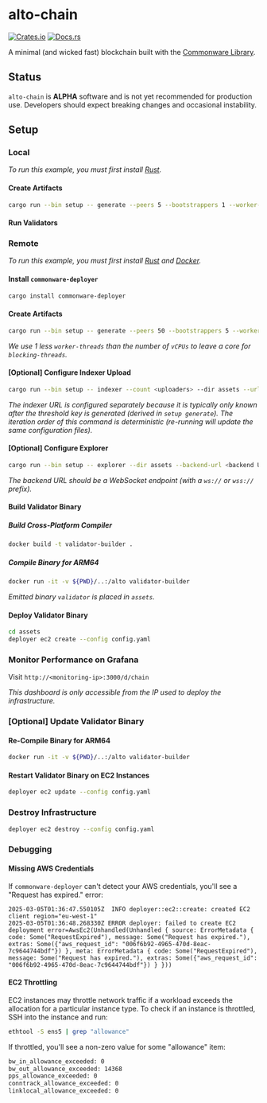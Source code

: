 # alto-chain

[![Crates.io](https://img.shields.io/crates/v/alto-chain.svg)](https://crates.io/crates/alto-chain)
[![Docs.rs](https://docs.rs/alto-chain/badge.svg)](https://docs.rs/alto-chain)

A minimal (and wicked fast) blockchain built with the [Commonware Library](https://github.com/commonwarexyz/monorepo).

## Status

`alto-chain` is **ALPHA** software and is not yet recommended for production use. Developers should expect breaking changes and occasional instability.

## Setup

### Local

_To run this example, you must first install [Rust](https://www.rust-lang.org/tools/install)._

#### Create Artifacts

```bash
cargo run --bin setup -- generate --peers 5 --bootstrappers 1 --worker-threads 3 --log-level info --message-backlog 16384 --mailbox-size 16384 --deque-size 10 --output test local --start-port 3000
```

#### Run Validators



### Remote

_To run this example, you must first install [Rust](https://www.rust-lang.org/tools/install) and [Docker](https://www.docker.com/get-started/)._

#### Install `commonware-deployer`

```bash
cargo install commonware-deployer
```

#### Create Artifacts

```bash
cargo run --bin setup -- generate --peers 50 --bootstrappers 5 --worker-threads 3 --log-level info --message-backlog 16384 --mailbox-size 16384 --deque-size 10 --output assets remote --regions us-west-1,us-east-1,eu-west-1,ap-northeast-1,eu-north-1,ap-south-1,sa-east-1,eu-central-1,ap-northeast-2,ap-southeast-2 --monitoring-instance-type c7g.4xlarge --monitoring-storage-size 100 --instance-type c7g.xlarge --storage-size 40 --dashboard dashboard.json
```

_We use 1 less `worker-threads` than the number of `vCPUs` to leave a core for `blocking-threads`._

#### [Optional] Configure Indexer Upload

```bash
cargo run --bin setup -- indexer --count <uploaders> --dir assets --url <indexer URL>
```

_The indexer URL is configured separately because it is typically only known after the threshold key is generated (derived in `setup generate`). The iteration order of this command is deterministic (re-running will update the same configuration files)._

#### [Optional] Configure Explorer

```bash
cargo run --bin setup -- explorer --dir assets --backend-url <backend URL>
```

_The backend URL should be a WebSocket endpoint (with a `ws://` or `wss://` prefix)._

#### Build Validator Binary

##### Build Cross-Platform Compiler

```bash
docker build -t validator-builder .
```

##### Compile Binary for ARM64

```bash
docker run -it -v ${PWD}/..:/alto validator-builder
```

_Emitted binary `validator` is placed in `assets`._

#### Deploy Validator Binary

```bash
cd assets
deployer ec2 create --config config.yaml
```

### Monitor Performance on Grafana

Visit `http://<monitoring-ip>:3000/d/chain`

_This dashboard is only accessible from the IP used to deploy the infrastructure._

### [Optional] Update Validator Binary

#### Re-Compile Binary for ARM64

```bash
docker run -it -v ${PWD}/..:/alto validator-builder
```

#### Restart Validator Binary on EC2 Instances

```bash
deployer ec2 update --config config.yaml
```

### Destroy Infrastructure

```bash
deployer ec2 destroy --config config.yaml
```

### Debugging

#### Missing AWS Credentials

If `commonware-deployer` can't detect your AWS credentials, you'll see a "Request has expired." error:

```
2025-03-05T01:36:47.550105Z  INFO deployer::ec2::create: created EC2 client region="eu-west-1"
2025-03-05T01:36:48.268330Z ERROR deployer: failed to create EC2 deployment error=AwsEc2(Unhandled(Unhandled { source: ErrorMetadata { code: Some("RequestExpired"), message: Some("Request has expired."), extras: Some({"aws_request_id": "006f6b92-4965-470d-8eac-7c9644744bdf"}) }, meta: ErrorMetadata { code: Some("RequestExpired"), message: Some("Request has expired."), extras: Some({"aws_request_id": "006f6b92-4965-470d-8eac-7c9644744bdf"}) } }))
```

#### EC2 Throttling

EC2 instances may throttle network traffic if a workload exceeds the allocation for a particular instance type. To check
if an instance is throttled, SSH into the instance and run:

```bash
ethtool -S ens5 | grep "allowance"
```

If throttled, you'll see a non-zero value for some "allowance" item:

```txt
bw_in_allowance_exceeded: 0
bw_out_allowance_exceeded: 14368
pps_allowance_exceeded: 0
conntrack_allowance_exceeded: 0
linklocal_allowance_exceeded: 0
```